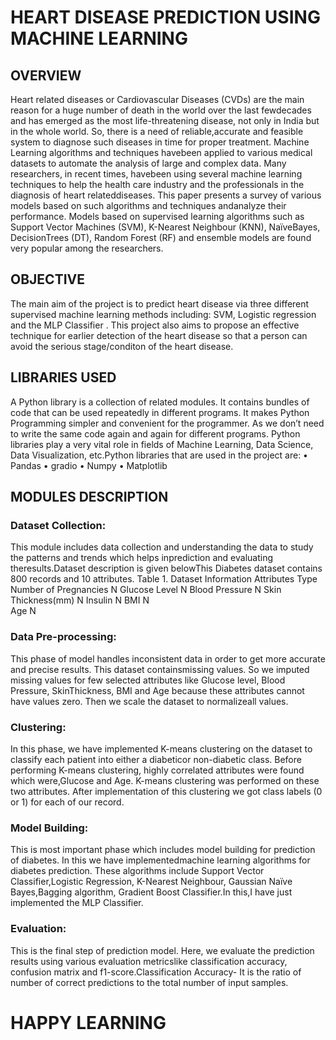 # HEART DISEASE PREDICTION USING MACHINE LEARNING



## OVERVIEW   

  Heart related diseases or Cardiovascular Diseases (CVDs) are the main reason for a huge number of death in the world over the last fewdecades and has emerged as the most life-threatening disease, not only in India but in the whole world. So, there is a need of reliable,accurate and feasible system to diagnose such diseases in time for proper treatment. Machine Learning algorithms and techniques havebeen applied to various medical datasets to automate the analysis of large and complex data. Many researchers, in recent times, havebeen using several machine learning techniques to help the health care industry and the professionals in the diagnosis of heart relateddiseases. This paper presents a survey of various models based on such algorithms and techniques andanalyze their performance. Models based on supervised learning algorithms such as Support Vector Machines (SVM), K-Nearest Neighbour (KNN), NaïveBayes, DecisionTrees (DT), Random Forest (RF) and ensemble models are found very popular among the researchers.
 
## OBJECTIVE   
 
The main aim of the project is to predict heart disease via three different supervised machine learning methods including: SVM, Logistic regression and the MLP Classifier . This project also aims to propose an effective technique for earlier detection of the heart disease so that a person can avoid the serious stage/conditon of the heart disease.
 
## LIBRARIES USED 

A Python library is a collection of related modules. It contains bundles of code that can be used repeatedly in different programs. It makes Python Programming simpler and convenient for the programmer. As we don’t need to write the same code again and again for different programs. Python libraries play a very vital role in fields of Machine Learning, Data Science, Data Visualization, etc.Python libraries that are used in the project are:
• Pandas
• gradio
• Numpy 
• Matplotlib

## MODULES DESCRIPTION  


### Dataset Collection:
This module includes data collection and understanding the data to study the patterns and trends which helps inprediction and evaluating theresults.Dataset description is given belowThis Diabetes dataset contains 800 records and 10 attributes.
Table 1. Dataset Information
Attributes Type
Number of Pregnancies N
Glucose Level N
 Blood Pressure N
Skin Thickness(mm) N
Insulin N
BMI N  
Age N

### Data Pre-processing:
This phase of model handles inconsistent data in order to get more accurate and precise results. This dataset containsmissing values. So we imputed missing values for few selected attributes like Glucose level, Blood Pressure, SkinThickness, BMI and Age because these attributes cannot have values zero. Then we scale the dataset to normalizeall values.

### Clustering:
In this phase, we have implemented K-means clustering on the dataset to classify each patient into either a diabeticor non-diabetic class. Before performing K-means clustering, highly correlated attributes were found which were,Glucose and Age. K-means clustering was performed on these two attributes. After implementation of this
clustering we got class labels (0 or 1) for each of our record.

### Model Building:
This is most important phase which includes model building for prediction of diabetes. In this we have implementedmachine learning algorithms for diabetes prediction. These algorithms include Support Vector Classifier,Logistic Regression, K-Nearest Neighbour, Gaussian Naïve Bayes,Bagging algorithm, Gradient Boost Classifier.In this,I have just implemented the MLP Classifier.

### Evaluation:
This is the final step of prediction model. Here, we evaluate the prediction results using various evaluation metricslike classification accuracy, confusion matrix and f1-score.Classification Accuracy- It is the ratio of number of correct predictions to the total number of input samples. 

 
# HAPPY LEARNING 
